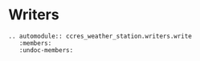 # Writers

```{eval-rst}
.. automodule:: ccres_weather_station.writers.write
   :members:
   :undoc-members:

```
